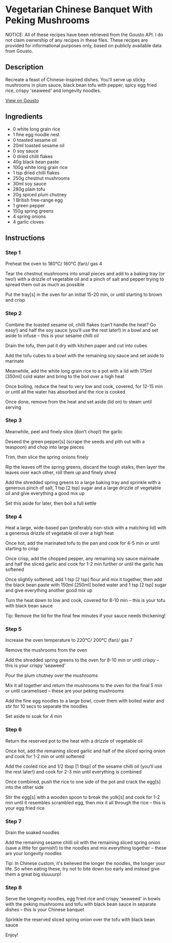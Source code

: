 # Vegetarian Chinese Banquet With Peking Mushrooms

NOTICE: All of these recipes have been retrieved from the Gousto API. I do not claim ownership of any recipes in these files. These recipes are provided for informational purposes only, based on publicly available data from Gousto.

## Description

Recreate a feast of Chinese-inspired dishes. You'll serve up sticky mushrooms in plum sauce, black bean tofu with pepper, spicy egg fried rice, crispy 'seaweed' and longevity noodles. 

[View on Gousto](https://www.gousto.co.uk/recipes/cookbook/vegetarian-chinese-banquet-with-peking-mushrooms)

## Ingredients

- 0 white long grain rice
- 1 fine egg noodle nest
- 0 toasted sesame oil
- 20ml toasted sesame oil
- 0 soy sauce
- 0 dried chilli flakes
- 40g black bean paste
- 100g white long grain rice
- 1 tsp dried chilli flakes
- 250g chestnut mushrooms
- 30ml soy sauce
- 280g plain tofu
- 20g spiced plum chutney
- 1 British free-range egg
- 1 green pepper
- 150g spring greens
- 4 spring onions
- 4 garlic cloves

## Instructions


### Step 1

Preheat the oven to 180°C/ 160°C (fan)/ gas 4

Tear the chestnut mushrooms into small pieces and add to a baking tray (or two!)<span class="text-danger"> </span>with a drizzle of vegetable oil and a pinch of salt and pepper trying to spread them out as much as possible

Put the tray<span class="text-danger">[s]</span> in the oven for an initial 15-20 min, or until starting to brown and crisp


### Step 2

Combine the toasted sesame oil, chilli flakes (can’t handle the heat? Go easy!) and half the soy sauce (you’ll use the rest later!) in a bowl and set aside to infuse – this is your sesame chilli oil

Drain the tofu, then pat it dry with kitchen paper and cut into cubes

Add the tofu cubes to a bowl with the remaining soy sauce and set aside to marinate

Meanwhile, add the white long grain rice to a pot with a lid with 175ml <span class="text-danger">[350ml]</span> cold water and bring to the boil over a high heat

Once boiling, reduce the heat to very low and cook, covered, for 12-15 min or until all the water has absorbed and the rice is cooked

Once done, remove from the heat and set aside (lid on) to steam until serving


### Step 3

Meanwhile, peel and finely slice (don't chop!) the garlic

Deseed the green pepper<span class="text-danger">[s]</span> (scrape the seeds and pith out with a teaspoon) and chop into large pieces

Trim, then slice the spring onions<span class="text-danger"> </span>finely

Rip the leaves off the spring greens, discard the tough stalks, then layer the leaves over each other, roll them up and finely shred

Add the shredded spring greens to a large baking tray and sprinkle with a generous pinch of salt, 1 tsp <span class="text-danger">[2 tsp]</span> sugar and a large drizzle of vegetable oil and give everything a good mix up

Set this aside for later, then boil a full kettle


### Step 4

Heat a large, wide-based pan (preferably non-stick with a matching lid) with a generous drizzle of vegetable oil over a high heat

Once hot, add the marinated tofu to the pan and cook for 4-5 min or until starting to crisp

Once crisp, add the chopped pepper, any remaining soy sauce marinade and half the sliced garlic and cook for 1-2 min further or until the garlic has softened

Once slightly softened, add 1 tsp <span class="text-danger">[2 tsp]</span> flour and mix it together, then add the black bean paste with 150ml <span class="text-danger">[250ml]</span> boiled water and 1 tsp<span class="text-danger"> [2 tsp]</span> sugar and give everything another good mix up

Turn the heat down to low and cook, covered for 8-10 min – this is your tofu with black bean sauce

Tip: Remove the lid for the final few minutes if your sauce needs thickening!


### Step 5

Increase the oven temperature to 220°C/ 200°C (fan)/ gas 7

Remove the mushrooms from the oven

Add the shredded spring greens to the oven for 8-10 min or until crispy – this is your crispy 'seaweed'

Pour the plum chutney over the mushrooms

Mix it all together and return the mushrooms to the oven for the final 5 min or until caramelised – these are your peking mushrooms

Add the fine egg noodles to a large bowl, cover them with boiled water and stir for 10 secs to separate the noodles

Set aside to soak for 4 min


### Step 6

Return the reserved pot to the heat with a drizzle of vegetable oil

Once hot, add the remaining sliced garlic and half of the sliced spring onion and cook for 1-2 min or until softened

Add the cooled rice and 1/2 tbsp<span class="text-danger"> [1 tbsp]</span> of the sesame chilli oil (you'll use the rest later!) and cook for 2-3 min until everything is combined

Once combined, push the rice to one side of the pot and crack the egg<span class="text-danger">[s]</span> into the other side

Stir the egg<span class="text-danger">[s]</span> with a wooden spoon to break the yolk<span class="text-danger">[s]</span> and cook for 1-2 min until it resembles scrambled egg, then mix it all through the rice – this is your egg fried rice


### Step 7

Drain the soaked noodles

Add the remaining sesame chilli oil with the remaining sliced spring onion (save a little for garnish!) to the noodles and mix everything together – these are your longevity noodles

Tip: In Chinese custom, it's believed the longer the noodles, the longer your life. So when eating these, try not to bite down too early and instead give them a great big sluuuurp!

### Step 8

Serve the longevity noodles, egg fried rice and crispy 'seaweed' in bowls with the peking mushrooms and tofu with black bean sauce in separate dishes – this is your Chinese banquet

Sprinkle the reserved sliced spring onion over the tofu with black bean sauce

Enjoy!

